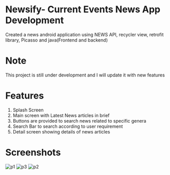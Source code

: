 # Newsify- Current Events News App Development
Created a news android application using NEWS API, recycler view, retrofit library, Picasso and java(Frontend and backend)

# Note
This project is still under development and I will update it with new features

# Features
1) Splash Screen
2) Main screen with Latest News articles in brief
3) Buttons are provided to search news related to specific genera
4) Search Bar to search according to user requirement 
5) Detail screen showing details of news articles

# Screenshots
![p1](https://github.com/Yadav122/NewX/assets/91718064/3decf766-93e0-4d1f-8977-ef43b1e0723f)
![p3](https://github.com/Yadav122/NewX/assets/91718064/392e7021-7972-43c1-a31e-92b05454acec)
![p2](https://github.com/Yadav122/NewX/assets/91718064/6c85f25e-004b-4e8e-92b6-d7575c2c2e0e)
